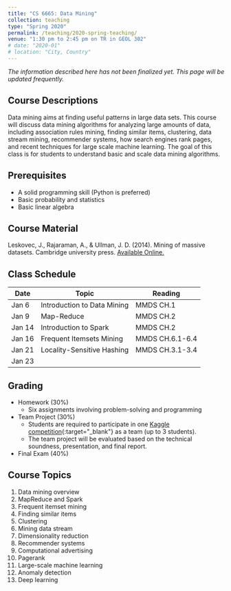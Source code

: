 ```yaml
---
title: "CS 6665: Data Mining"
collection: teaching
type: "Spring 2020"
permalink: /teaching/2020-spring-teaching/
venue: "1:30 pm to 2:45 pm on TR in GEOL 302"
# date: "2020-01"
# location: "City, Country"
---
```


*The information described here has not been finalized yet. This page will be updated frequently.*

## Course Descriptions
<!-- This course is about data mining, which aims at finding useful patterns in large data sets. However, in the era of big data, data is so large to fit in main memory.  -->
Data mining aims at finding useful patterns in large data sets. This course will discuss data mining algorithms for analyzing large amounts of data, including association rules mining, finding similar items, clustering, data stream mining, recommender systems, how search engines rank pages, and recent techniques for large scale machine learning. The goal of this class is for students to understand basic and scale data mining algorithms.

## Prerequisites
- A solid programming skill (Python is preferred)
- Basic probability and statistics
- Basic linear algebra

## Course Material
Leskovec, J., Rajaraman, A., & Ullman, J. D. (2014). Mining of massive datasets. Cambridge university press. [Available Online.](http://www.mmds.org/)

## Class Schedule
| Date   | Topic                       | Reading         |
|--------|-----------------------------|-----------------|
| Jan 6  | Introduction to Data Mining | MMDS CH.1       |
| Jan 9  | Map-Reduce                  | MMDS CH.2       |
| Jan 14 | Introduction to Spark       | MMDS CH.2       |
| Jan 16 | Frequent Itemsets Mining    | MMDS CH.6.1-6.4 |
| Jan 21 | Locality-Sensitive Hashing  | MMDS CH.3.1-3.4 |
| Jan 23 |                             |                 |


## Grading
- Homework (30%)
    - Six assignments involving problem-solving and programming
- Team Project (30%)
    - Students are required to participate in one [Kaggle competition](https://www.kaggle.com/competitions){:target="_blank"} as a team (up to 3 students).
    - The team project will be evaluated based on the technical soundness, presentation, and final report.
- Final Exam (40%)
    <!-- - The final exam is closed-books. -->
    
<!-- - Class Attendance (%)
    - Class attendance is not mandatory but recommended with a bonus score. -->

## Course Topics
1. Data mining overview
2. MapReduce and Spark
3. Frequent itemset mining
4. Finding similar items
5. Clustering
6. Mining data stream
7. Dimensionality reduction
8. Recommender systems
9. Computational advertising
10. Pagerank
11. Large-scale machine learning
12. Anomaly detection
13. Deep learning

<!-- ## Grading Policy

- Late Submission Policy: Late submissions will be penalized by deducting 10% of the score
for each day beyond due time.
- Regrade Request: The regrade request must be submitted by email (to TA and Instructor)
within one week of distribution of your grade. Any regrade request after one week will
NOT be considered. -->

